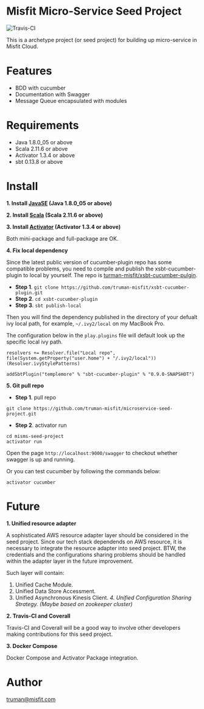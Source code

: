 # Misfit Micro-Service Seed Project
![Travis-CI](https://travis-ci.org/truman-misfit/microservice-seed-project.svg?branch=master)

This is a archetype project (or seed project) for building up micro-service in Misfit Cloud.

# Features
* BDD with cucumber
* Documentation with Swagger
* Message Queue encapsulated with modules

# Requirements
* Java 1.8.0_05 or above
* Scala 2.11.6 or above
* Activator 1.3.4 or above
* sbt 0.13.8 or above

# Install
**1. Install [JavaSE](http://www.oracle.com/technetwork/java/javase/downloads/index.html) (Java 1.8.0_05 or above)**

**2. Install [Scala](http://www.scala-lang.org/download/) (Scala 2.11.6 or above)**

**3. Install [Activator](https://www.typesafe.com/get-started) (Activator 1.3.4 or above)**

Both mini-package and full-package are OK.

**4. Fix local dependency**

Since the latest public version of cucumber-plugin repo has some compatible problems, you need to compile and publish the xsbt-cucumber-plugin to local by yourself. The repo is [turman-misfit/xsbt-cucumber-pulgin](https://github.com/truman-misfit/xsbt-cucumber-plugin).

* **Step 1**. `git clone https://github.com/truman-misfit/xsbt-cucumber-plugin.git`
* **Step 2**. `cd xsbt-cucumber-plugin`
* **Step 3**. `sbt publish-local`

Then you will find the dependency published in the directory of your defualt ivy local path, for example, `~/.ivy2/local` on my MacBook Pro.

The configuration below in the `play.plugins` file will default look up the specific local ivy path.

```
resolvers += Resolver.file("Local repo", file(System.getProperty("user.home") + "/.ivy2/local"))(Resolver.ivyStylePatterns)

addSbtPlugin("templemore" % "sbt-cucumber-plugin" % "0.9.0-SNAPSHOT")
```

**5. Git pull repo**

* **Step 1**. pull repo
```
git clone https://github.com/truman-misfit/microservice-seed-project.git

```

* **Step 2**. activator run
```
cd misms-seed-project
activator run
```
Open the page `http://localhost:9000/swagger` to checkout whether swagger is up and running.

Or you can test cucumber by following the commands below:
```
activator cucumber
```

# Future
**1. Unified resource adapter**

A sophisticated AWS resource adapter layer should be considered in the seed project. Since our tech stack dependends on AWS resource, it is necessary to integrate the resource adapter into seed project. BTW, the credentials and the configurations sharing problems should be handled within the adapter layer in the future improvement.

Such layer will contain:
1. Unified Cache Module.
2. Unified Data Store Accessment.
3. Unified Asynchronous Kinesis Client.
*4. Unified Configuration Sharing Strategy. (Maybe based on zookeeper cluster)*

**2. Travis-CI and Coverall**

Travis-CI and Coverall will be a good way to involve other developers making contributions for this seed project.

**3. Docker Compose**

Docker Compose and Activator Package integration.

# Author
truman@misfit.com